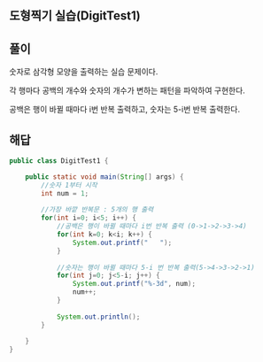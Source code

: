 ## 도형찍기 실습(DigitTest1)

## 풀이

숫자로 삼각형 모양을 출력하는 실습 문제이다.

각 행마다 공백의 개수와 숫자의 개수가 변하는 패턴을 파악하여 구현한다.

공백은 행이 바뀔 때마다 i번 반복 출력하고, 숫자는 5-i번 반복 출력한다.

## 해답

```java
public class DigitTest1 {

	public static void main(String[] args) {
		//숫자 1부터 시작
		int num = 1;
		
		//가장 바깥 반복문 : 5개의 행 출력
		for(int i=0; i<5; i++) {
			//공백은 행이 바뀔 때마다 i번 반복 출력 (0->1->2->3->4)
			for(int k=0; k<i; k++) {
				System.out.printf("   ");
			}
			
			//숫자는 행이 바뀔 때마다 5-i 번 반복 출력(5->4->3->2->1)
			for(int j=0; j<5-i; j++) {
				System.out.printf("%-3d", num);
				num++;
			}
			
			System.out.println();
		}
	
	}
}
```
